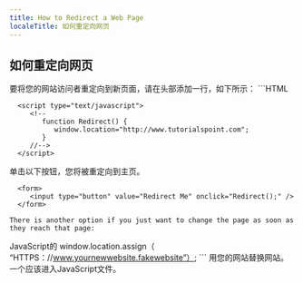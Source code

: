 ```yaml
---
title: How to Redirect a Web Page
localeTitle: 如何重定向网页
---
```

## 如何重定向网页

要将您的网站访问者重定向到新页面，请在头部添加一行，如下所示： \`\`\`HTML
```
  <script type="text/javascript"> 
     <!-- 
        function Redirect() { 
           window.location="http://www.tutorialspoint.com"; 
        } 
     //--> 
  </script> 
```

单击以下按钮，您将被重定向到主页。
```
  <form> 
     <input type="button" value="Redirect Me" onclick="Redirect();" /> 
  </form> 
```

```
There is another option if you just want to change the page as soon as they reach that page: 
```

JavaScript的 window.location.assign（ “HTTPS：//www.yournewwebsite.fakewebsite”）; \`\`\` 用您的网站替换网站。一个应该进入JavaScript文件。